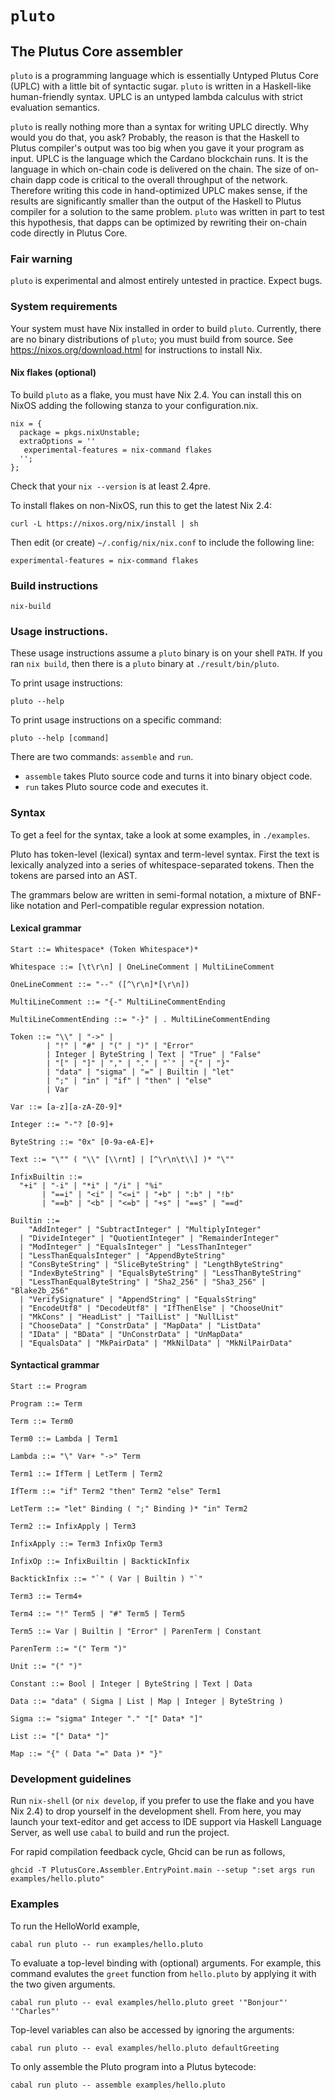 # `pluto`

## The Plutus Core assembler

`pluto` is a programming language which is essentially Untyped Plutus Core (UPLC) with a little bit of syntactic sugar. `pluto` is written in a Haskell-like human-friendly syntax. UPLC is an untyped lambda calculus with strict evaluation semantics.

`pluto` is really nothing more than a syntax for writing UPLC directly. Why would you do that, you ask? Probably, the reason is that the Haskell to Plutus compiler's output was too big when you gave it your program as input. UPLC is the language which the Cardano blockchain runs. It is the language in which on-chain code is delivered on the chain. The size of on-chain dapp code is critical to the overall throughput of the network. Therefore writing this code in hand-optimized UPLC makes sense, if the results are significantly smaller than the output of the Haskell to Plutus compiler for a solution to the same problem. `pluto` was written in part to test this hypothesis, that dapps can be optimized by rewriting their on-chain code directly in Plutus Core.

### Fair warning

`pluto` is experimental and almost entirely untested in practice. Expect bugs.

### System requirements

Your system must have Nix installed in order to build `pluto`. Currently, there are no binary distributions of `pluto`; you must build from source. See https://nixos.org/download.html for instructions to install Nix.

#### Nix flakes (optional)

To build `pluto` as a flake, you must have Nix 2.4. You can install this on NixOS adding the following
stanza to your configuration.nix.

```
nix = {
  package = pkgs.nixUnstable;
  extraOptions = ''
   experimental-features = nix-command flakes
  '';
};
```

Check that your `nix --version` is at least 2.4pre.

To install flakes on non-NixOS, run this to get the latest Nix 2.4:

```
curl -L https://nixos.org/nix/install | sh
```

Then edit (or create) `~/.config/nix/nix.conf` to include the following line:

```
experimental-features = nix-command flakes
```

### Build instructions

```
nix-build
```

### Usage instructions.

These usage instructions assume a `pluto` binary is on your shell `PATH`. If you ran `nix build`, then there is a `pluto` binary at `./result/bin/pluto`.

To print usage instructions:

```
pluto --help
```

To print usage instructions on a specific command:

```
pluto --help [command]
```

There are two commands: `assemble` and `run`.

 * `assemble` takes Pluto source code and turns it into binary object code.
 * `run` takes Pluto source code and executes it.

### Syntax

To get a feel for the syntax, take a look at some examples, in `./examples`.

Pluto has token-level (lexical) syntax and term-level syntax. First the text is lexically analyzed into a series of whitespace-separated tokens. Then the tokens are parsed into an AST.

The grammars below are written in semi-formal notation, a mixture of BNF-like notation and Perl-compatible regular expression notation.

#### Lexical grammar

```
Start ::= Whitespace* (Token Whitespace*)*

Whitespace ::= [\t\r\n] | OneLineComment | MultiLineComment

OneLineComment ::= "--" ([^\r\n]*[\r\n])

MultiLineComment ::= "{-" MultiLineCommentEnding

MultiLineCommentEnding ::= "-}" | . MultiLineCommentEnding

Token ::= "\\" | "->" | 
        | "!" | "#" | "(" | ")" | "Error"
        | Integer | ByteString | Text | "True" | "False"
        | "[" | "]" | "," | "." | "`" | "{" | "}"
        | "data" | "sigma" | "=" | Builtin | "let"
        | ";" | "in" | "if" | "then" | "else"
        | Var

Var ::= [a-z][a-zA-Z0-9]*

Integer ::= "-"? [0-9]+

ByteString ::= "0x" [0-9a-eA-E]+

Text ::= "\"" ( "\\" [\\rnt] | [^\r\n\t\\] )* "\""

InfixBuiltin ::= 
  "+i" | "-i" | "*i" | "/i" | "%i"
       | "==i" | "<i" | "<=i" | "+b" | ":b" | "!b"
       | "==b" | "<b" | "<=b" | "+s" | "==s" | "==d"

Builtin ::=
    "AddInteger" | "SubtractInteger" | "MultiplyInteger"
  | "DivideInteger" | "QuotientInteger" | "RemainderInteger"
  | "ModInteger" | "EqualsInteger" | "LessThanInteger"
  | "LessThanEqualsInteger" | "AppendByteString"
  | "ConsByteString" | "SliceByteString" | "LengthByteString"
  | "IndexByteString" | "EqualsByteString" | "LessThanByteString"
  | "LessThanEqualByteString" | "Sha2_256" | "Sha3_256" | "Blake2b_256"
  | "VerifySignature" | "AppendString" | "EqualsString"
  | "EncodeUtf8" | "DecodeUtf8" | "IfThenElse" | "ChooseUnit"
  | "MkCons" | "HeadList" | "TailList" | "NullList"
  | "ChooseData" | "ConstrData" | "MapData" | "ListData"
  | "IData" | "BData" | "UnConstrData" | "UnMapData"
  | "EqualsData" | "MkPairData" | "MkNilData" | "MkNilPairData"
```

#### Syntactical grammar

```
Start ::= Program

Program ::= Term

Term ::= Term0

Term0 ::= Lambda | Term1

Lambda ::= "\" Var+ "->" Term

Term1 ::= IfTerm | LetTerm | Term2

IfTerm ::= "if" Term2 "then" Term2 "else" Term1

LetTerm ::= "let" Binding ( ";" Binding )* "in" Term2

Term2 ::= InfixApply | Term3

InfixApply ::= Term3 InfixOp Term3

InfixOp ::= InfixBuiltin | BacktickInfix

BacktickInfix ::= "`" ( Var | Builtin ) "`"

Term3 ::= Term4+

Term4 ::= "!" Term5 | "#" Term5 | Term5

Term5 ::= Var | Builtin | "Error" | ParenTerm | Constant

ParenTerm ::= "(" Term ")"

Unit ::= "(" ")"

Constant ::= Bool | Integer | ByteString | Text | Data

Data ::= "data" ( Sigma | List | Map | Integer | ByteString )

Sigma ::= "sigma" Integer "." "[" Data* "]"

List ::= "[" Data* "]"

Map ::= "{" ( Data "=" Data )* "}"
```

### Development guidelines

Run `nix-shell` (or `nix develop`, if you prefer to use the flake and you have Nix 2.4) to drop yourself in the development shell. From here, you may launch your text-editor and get access to IDE support via Haskell Language Server, as well use `cabal` to build and run the project.

For rapid compilation feedback cycle, Ghcid can be run as follows,

```
ghcid -T PlutusCore.Assembler.EntryPoint.main --setup ":set args run examples/hello.pluto"
```

### Examples

To run the HelloWorld example,

```
cabal run pluto -- run examples/hello.pluto
```

To evaluate a top-level binding with (optional) arguments. For example, this command evalutes the `greet` function from `hello.pluto` by applying it with the two given arguments.

```
cabal run pluto -- eval examples/hello.pluto greet '"Bonjour"' '"Charles"'
```

Top-level variables can also be accessed by ignoring the arguments:

```
cabal run pluto -- eval examples/hello.pluto defaultGreeting
```

To only assemble the Pluto program into a Plutus bytecode:

```
cabal run pluto -- assemble examples/hello.pluto
```
